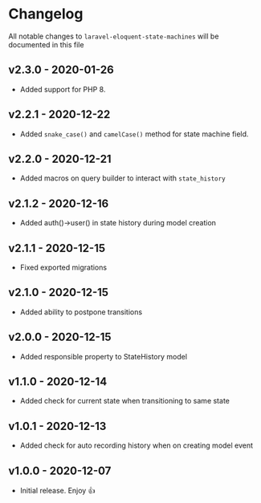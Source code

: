 # Changelog

All notable changes to `laravel-eloquent-state-machines` will be documented in this file

## v2.3.0 - 2020-01-26

- Added support for PHP 8.

## v2.2.1 - 2020-12-22

- Added `snake_case()` and `camelCase()` method for state machine field.

## v2.2.0 - 2020-12-21

- Added macros on query builder to interact with `state_history`

## v2.1.2 - 2020-12-16

- Added auth()->user() in state history during model creation 

## v2.1.1 - 2020-12-15

- Fixed exported migrations

## v2.1.0 - 2020-12-15

- Added ability to postpone transitions

## v2.0.0 - 2020-12-15

- Added responsible property to StateHistory model

## v1.1.0 - 2020-12-14

- Added check for current state when transitioning to same state

## v1.0.1 - 2020-12-13

- Added check for auto recording history when on creating model event

## v1.0.0 - 2020-12-07

- Initial release. Enjoy 👍

